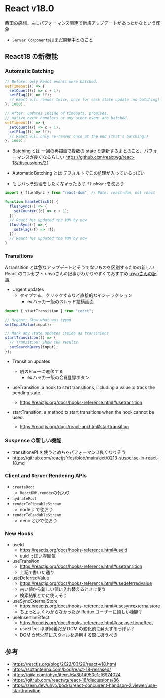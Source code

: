 # React v18.0

西田の感想、主にパフォーマンス関連で新規アップデートがあったかなという印象

- `Server Components`はまだ開発中とのこと

## React18 の新機能

### Automatic Batching

```javascript
// Before: only React events were batched.
setTimeout(() => {
  setCount((c) => c + 1);
  setFlag((f) => !f);
  // React will render twice, once for each state update (no batching)
}, 1000);

// After: updates inside of timeouts, promises,
// native event handlers or any other event are batched.
setTimeout(() => {
  setCount((c) => c + 1);
  setFlag((f) => !f);
  // React will only re-render once at the end (that's batching!)
}, 1000);
```

- Batching とは
  一回の再描画で複数の state を更新するよとのこと、パフォーマンスが良くなるらしい
  https://github.com/reactwg/react-18/discussions/21

- Automatic Batching とは
  デフォルトでこの処理が入っているっぽい

- もしバッチ処理をしたくなかったら？
  `flushSync`を使おう

```javascript
import { flushSync } from "react-dom"; // Note: react-dom, not react

function handleClick() {
  flushSync(() => {
    setCounter((c) => c + 1);
  });
  // React has updated the DOM by now
  flushSync(() => {
    setFlag((f) => !f);
  });
  // React has updated the DOM by now
}
```

### Transitions

A transition とは急なアップデートとそうでないものを区別するための新しい React のコンセプト
uhyoさんの記事がわかりやすくておすすめ
[uhyoさんの記事](https://qiita.com/uhyo/items/6a3b14950c1ef6974024)
- Urgent updates
  - タイプする、クリックするなど直接的なインテラクション
    - ex.ハッカー飯のスレッド投稿画面

```javascript
import { startTransition } from "react";

// Urgent: Show what was typed
setInputValue(input);

// Mark any state updates inside as transitions
startTransition(() => {
  // Transition: Show the results
  setSearchQuery(input);
});
```

- Transition updates

  - 別のビューに遷移する
    - ex.ハッカー飯の会員登録ボタン

- useTransition: a hook to start transitions, including a value to track the pending state.
  - https://reactjs.org/docs/hooks-reference.html#usetransition
- startTransition: a method to start transitions when the hook cannot be used.
  - https://reactjs.org/docs/react-api.html#starttransition

### Suspense の新しい機能

- transitionAPI を使うとめちゃパフォーマンス良くなりそう
- https://github.com/reactjs/rfcs/blob/main/text/0213-suspense-in-react-18.md

### Client and Server Rendering APIs

- `createRoot`
  - `ReactDOM.render`の代わり
- `hydrateRoot`
- `renderToPipeableStream`
  - node js で使おう
- `renderToReadableStream`
  - deno とかで使おう

### New Hooks

- useId
  - https://reactjs.org/docs/hooks-reference.html#useid
  - uuid っぽい雰囲気
- useTransition
  - https://reactjs.org/docs/hooks-reference.html#usetransition
  - 上記で書いた通り
- useDeferredValue
  - https://reactjs.org/docs/hooks-reference.html#usedeferredvalue
  - 古い値から新しい値に入れ替えるときに使う
  - 検索結果とかに使えそう
- useSyncExternalStore
  - https://reactjs.org/docs/hooks-reference.html#usesyncexternalstore
  - ちょっとよくわからなかったが Redux ユーザーに嬉しい機能？
- useInsertionEffect
  - https://reactjs.org/docs/hooks-reference.html#useinsertioneffect
  - useEffect ほぼ同義だが DOM の変化前に発火するっぽい？
  - DOM の発火前にスタイルを適用する際に扱うべき

## 参考

- https://reactjs.org/blog/2022/03/29/react-v18.html
- https://softantenna.com/blog/react-18-released/
- https://qiita.com/uhyo/items/6a3b14950c1ef6974024
- https://github.com/reactwg/react-18/discussions/86
- https://zenn.dev/uhyo/books/react-concurrent-handson-2/viewer/use-starttransition
